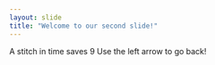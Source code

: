 ```yaml
---
layout: slide
title: "Welcome to our second slide!"
---
```

A stitch in time saves 9
Use the left arrow to go back!
